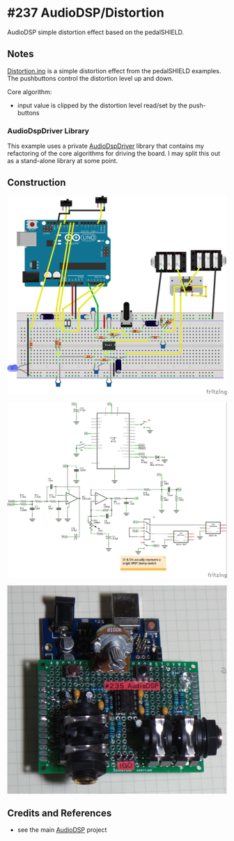 # #237 AudioDSP/Distortion

AudioDSP simple distortion effect based on the pedalSHIELD.

## Notes

[Distortion.ino](./Distortion.ino) is a simple distortion effect from the pedalSHIELD examples.
The pushbuttons control the distortion level up and down.

Core algorithm:

* input value is clipped by the distortion level read/set by the push-buttons


### AudioDspDriver Library

This example uses a private [AudioDspDriver](../../../libraries/AudioDspDriver) library
that contains my refactoring of the core algorithms for driving the board.
I may split this out as a stand-alone library at some point.


## Construction

![Breadboard](../assets/AudioDSP_bb.jpg?raw=true)

![The Schematic](../assets/AudioDSP_schematic.jpg?raw=true)

![The Build](./assets/Distortion_build.jpg?raw=true)

## Credits and References
* see the main [AudioDSP](../) project
